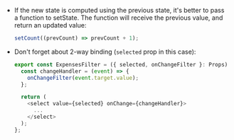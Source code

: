 - If the new state is computed using the previous state, it's better to pass a function to setState. The function will receive the previous value, and return an updated value:

  ```js
  setCount((prevCount) => prevCount + 1);
  ```

- Don't forget about 2-way binding (`selected` prop in this case):

  ```js
  export const ExpensesFilter = ({ selected, onChangeFilter }: Props) => {
    const changeHandler = (event) => {
      onChangeFilter(event.target.value);
    };

    return (
      <select value={selected} onChange={changeHandler}>
        ...
      </select>
    );
  };
  ```
